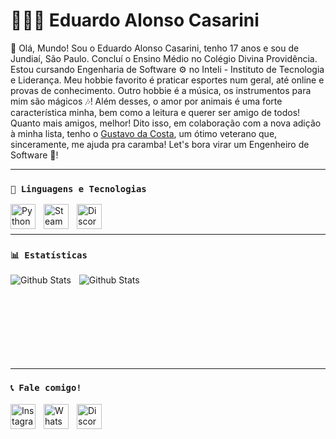 # 👩🏻‍💻 Eduardo Alonso Casarini

👋 Olá, Mundo! Sou o Eduardo Alonso Casarini, tenho 17 anos e sou de Jundiaí, São Paulo. Concluí o Ensino Médio no Colégio Divina Providência. Estou cursando Engenharia de Software ⚙️ no Inteli - Instituto de Tecnologia e Liderança. Meu hobbie favorito é praticar esportes num geral, até online e provas de conhecimento. Outro hobbie é a música, os instrumentos para mim são mágicos 🎶! Além desses, o amor por animais é uma forte característica minha, bem como a leitura e querer ser amigo de todos! Quanto mais amigos, melhor! Dito isso, em colaboração com a nova adição à minha lista, tenho o [Gustavo da Costa](https://github.com/Gustavo-daCosta), um ótimo veterano que, sinceramente, me ajuda pra caramba! Let's bora virar um Engenheiro de Software 💪! 
 
---

### **`🤖 Linguagens e Tecnologias`**  

<img 
    align="left" 
    alt="Python" 
    title="Python"
    width="40px" 
    style="padding-right: 10px;" 
    src="https://cdn.jsdelivr.net/gh/devicons/devicon@latest/icons/python/python-original.svg" 
/>
<img
    align="left"
    alt="Steam"
    title="Steam"
    width="40px"
    style="padding-right: 10px;"
    src="https://www.svgrepo.com/show/452107/steam.svg"
/>
<img
    align="left"
    alt="Discord"
    title="Discord"
    width="40px"
    style="padding-right: 10px;"
    src="https://www.svgrepo.com/show/331368/discord-v2.svg"
/>

<br/>
<br/>

---

### **`📊 Estatísticas`**

<img 
    align="left" 
    alt="Github Stats" 
    heigh="200"
    style="padding-right: 10px;" 
    src="https://github-readme-stats.vercel.app/api?username=ecasarini&show_icons=true&theme=dark&locale=pt-br" 
/>

<img
    align="left"
    alt="Github Stats"
    heigh="200"
    style="padding-right: 10px;"
    src="https://github-readme-stats.vercel.app/api/top-langs/?username=ecasarini&layout=compact&theme=dark&locale=pt-br"
    />

<br/>
<br/>
<br/>
<br/>
<br/>
<br/>
<br/>
<br/>

---

### **`📞 Fale comigo!`**

[<img 
    align="left" 
    alt="Instagram" 
    title="Instagram"
    width="40px" 
    style="padding-right: 10px;" 
    src="https://www.svgrepo.com/show/452229/instagram-1.svg"
/>](https://www.instagram.com/_e.casa)
[<img 
    align="left" 
    alt="WhatsApp" 
    title="WhatsApp"
    width="40px" 
    style="padding-right: 10px;" 
    src="https://www.svgrepo.com/show/475692/whatsapp-color.svg"
/>](https://wa.me/5511943330405)
[<img 
    align="left" 
    alt="Discord" 
    title="Discord"
    width="40px" 
    style="padding-right: 10px;" 
    src="https://www.svgrepo.com/show/331368/discord-v2.svg"
/>](https://discord.gg/RnytjszJ)
